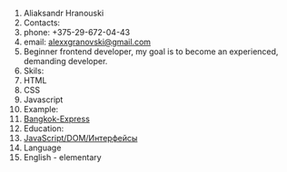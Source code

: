 1. Aliaksandr Hranouski
2. Contacts:
  1. phone: +375-29-672-04-43
  2. email: alexxgranovski@gmail.com
3. Beginner frontend developer, my goal is to become an experienced, demanding developer.
4. Skils:
  1. HTML
  2. CSS
  3. Javascript
5. Example:
  1. [Bangkok-Express](https://codecoin-byte.github.io/Bangkok-Express/)
6. Education:
  1. [JavaScript/​DOM/​Интерфейсы](https://learn.javascript.ru/courses/jsbasic)
7. Language
  1. English - elementary 